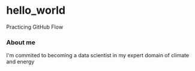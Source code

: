 # hello_world
Practicing GitHub Flow 

### About me
I'm commited to becoming a data scientist in my expert domain of climate and energy 
